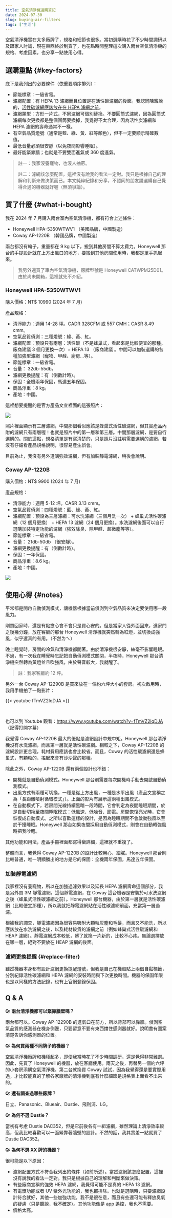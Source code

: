 ```yaml
---
title: 空氣清淨機選購筆記
date: 2024-07-30
slug: buying-air-filters
tags: ["生活"]
---
```


空氣清淨機實在太多廠牌了，規格和細節也很多。當初選購時花了不少時間調研以及跟家人討論，現在東西終於到貨了，也花點時間整理這次購入兩台空氣清淨機的規格、考慮因素，也分享一點使用心得。

## 選購重點 {#key-factors}

底下是我列出的必要條件（依重要順序排列）：

- 節能標章：一級省電。
- 濾網配置：有 HEPA 13 濾網而且位置是在活性碳濾網的後面。我認同陳寗說的，[活性碳濾網應該放在在 HEPA 濾網之前](https://www.youtube.com/watch?v=SqfP02EyYUI)。
- 濾網類型：方形一片式，不同濾網可個別替換。不要圓筒式濾網，因為圓筒式濾網每次更換都是整個圓筒要換掉，我覺得不太合理，因為活性炭濾網和 HEPA 濾網的壽命通常不一樣。
- 有空氣品質燈號（通常是藍、綠、黃、紅等顏色），但不一定要顯示精確數值。
- 最低音量必須很安靜（以免夜間影響睡眠）。
- 最好能緊靠牆；也就是不要雙面進氣或 360 度進氣。

> 註一：我家沒養寵物，也沒人抽菸。
>
> 註二：濾網該怎麼配置，這裡沒有說我的看法一定對。我只是根據自己的理解和判斷來做決策而已。本文純粹紀錄和分享，不認同的朋友請選購自己覺得合適的機器就好喔（無須爭論）。

## 買了什麼 {#what-i-bought}

我在 2024 年 7 月購入兩台室內空氣清淨機，都有符合上述條件：

- Honeywell HPA-5350WTWV1 （美國品牌，中國製造）
- Coway AP-1220B （韓國品牌，中國製造）

兩台都沒有輪子，重量都在 9 kg 以下，搬到其他房間不算太費力。Honeywell 那台的手提設計就在上方出風口的地方，要搬到其他房間使用時，我都是單手抓起來。

> 我另外還買了車內空氣清淨機，廠牌型號是 Honeywell CATWPM25D01。由於尚未開箱，這裡就先不介紹。

### Honeywell HPA-5350WTWV1

購入價格：NT$ 10990 (2024 年 7 月)

產品規格：

- 清淨能力：適用 14-28 坪。CADR 328CFM 或 557 CMH；CASR 8.49 cmm。
- 空氣品質偵測：三種燈號：綠、黃、紅。
- 濾網配置：預設只有兩層：活性碳（不是蜂巢式，看起來是比較便宜的那種。廠商建議 3 個月更換一次）+ HEPA 13 （廠商建議 。中間可以加裝選購的各種加強型濾網（寵物、甲醛、廚房...等）。
- 節能標章：一級省電。
- 音量： 32db-55db。
- 濾網更換提醒：有（倒數計時）。
- 保固：全機兩年保固，馬達五年保固。
- 商品淨重：8 kg。
- 產地：中國。

這裡想要提醒的是官方產品文宣裡面的這張照片：

![](images/hpa-5350wtwv1-filters.png#center)

照片裡面顯示有三層濾網，中間那個看似應該是蜂巢式活性碳濾網，但其實產品內附的濾網只有兩層喔！也就是照片中的第一層和第三層。中間那層濾網，是要自行選購的。關於這點，規格清單是有寫清楚的，只是照片沒註明需要選購的濾網，若沒有仔細看產品規格說明，很容易產生誤會。

目前為止，我沒有另外選購強效濾網，但有加裝靜電濾網，稍後會說明。

### Coway AP-1220B

購入價格：NT$ 9900 (2024 年 7 月)

產品規格：

- 清淨能力：適用 5-12 坪。CASR 3.13 cmm。
- 空氣品質偵測：四種燈號：藍、綠、黃、紅。
- 濾網配置：預設為三層濾網：可水洗濾網（三個月洗一次） + 蜂巢式活性碳濾網（12 個月更換） + HEPA 13 濾網（24 個月更換）。水洗濾網後面可以自行選購加裝特定功能的濾網（強效除臭、除甲醛、超微塵等等）。
- 節能標章：一級省電。
- 音量： 21db-50db （很安靜）。
- 濾網更換提醒：有（倒數計時）。
- 保固：一年保固。
- 商品淨重：8.6 kg。
- 產地：中國。

![](images/coway-ap-1220b.png#center)

## 使用心得 {#notes}

平常都是開啟自動偵測模式，讓機器根據當前偵測到空氣品質來決定要使用哪一段風力。

剛買回家時，還是有點擔心會不會只是買心安的。但是當家人從外面回來，進家門之後幾分鐘，放在客廳的那台 Honeywell 清淨機就突然轉為紅燈，並切換成強風，似乎還真的有用。（不然ㄌㄟ）

晚上睡覺時，房間的冷氣和清淨機都開著。由於清淨機很安靜，絲毫不影響睡眠。不過，有一次我在睡覺時忘記把自動偵測模式關閉，半夜時，Honeywell 那台清淨機突然轉為黃燈並且吹強風，由於聲音較大，我就醒了。

> 註：我家客廳約 12 坪。

另外一台 Coway AP-12290B 是買來放在一個約六坪大小的套房。初次啟用時，我用手機拍了一點影片：

{{< youtube fTmVZ2IqDJA >}}

<br />

也可以到 Youtube 觀看：<https://www.youtube.com/watch?v=fTmVZ2IqDJA> （記得打開字幕）

我覺得 Coway AP-1220B 最大的優點是濾網設計中規中矩。Honeywell 那台清淨機沒有水洗濾網，而且第一層就是活性碳濾網。相較之下，Coway AP-1220B 的濾網設計更合理，耗材費用應該也會比較省。而且，Coway 的活性碳濾網還是蜂巢式，有顆粒的，搖起來會有沙沙聲的那種。

除此之外，Coway AP-1220B 還有兩個設計也不錯：

- 開機就是自動偵測模式。Honeywell 那台則需要每次開機時手動去開啟自動偵測模式。
- 出風方式有兩種可切換，一種是從上方出風，一種是水平出風（產品文宣稱之為「長距離噴射循環模式」）。上面的影片有展示這兩種出風模式。
- 在自動模式下，若房間光線持續黑暗一段時間，它會判定為夜間睡眠期間，於是自動切換至夜間睡眠模式：低風速、低噪音、節電。房間恢復亮光時，它會恢復成自動模式。之所以喜歡這樣的設計，是因為睡眠期間不會啟動強風以至於干擾睡眠。Honeywell 那台如果夜間採用自動偵測模式，則會在自動轉強風時把我吵醒。

其他功能和用法，產品手冊裡面都寫得蠻詳細，這裡就不重複了。

整體而言，我覺得 Coway AP-1220B 的設計比較用心、細膩。Honeywell 那台則比較普通，唯一明顯勝出的地方是它的保固：全機兩年保固，馬達五年保固。

### 加裝靜電濾網

我家裡沒有養寵物，所以在加強過濾效果以及延長 HEPA 濾網壽命這個部分，我是另外買 3M 靜電濾網。這個靜電濾網，在 Coway 這台機器是安裝於可水洗濾網之後（蜂巢式活性碳濾網之前）。Honeywell 那台機器，由於第一層就是活性碳濾網（比較便宜那種），所以我就把靜電濾網貼在活性碳濾網前面，充當第一層過濾。

根據我的調查，靜電濾網因為很容易吸附大顆粒灰塵和毛髮，而且又不能洗，所以應該放在水洗濾網之後，以及耗材較貴的濾網之前（例如蜂巢式活性碳濾網和 HEAP 濾網）。靜電濾網成本較低，髒了就換一片新的，比較不心疼。無論選擇放在哪一層，絕對不要放在 HEAP 濾網的後面。

### 濾網更換提醒 {#replace-filter}

雖然機器本身都有設計濾網更換提醒燈號，但我是自己在機殼貼上兩個自黏標籤，分別紀錄活性碳濾網和 HEPA 濾網的安裝時間與下次更換時間。機器的保固年限也是以同樣的方法記錄，也有上官網登錄保固。

## Q & A

**Q: 兩台清淨機都可以緊靠牆壁嗎？**

兩台都可以。Coway AP-12290B 的進氣口在前方，所以背部可以靠牆。偵測空氣品質的感測器在機身側邊，只要留意不要有東西擋住感測器就好。說明書有圖案清楚告訴你感測器的位置。

**Q: 為何買兩種不同牌子的機器？**

空氣清淨機廠牌和機種超多，即便我當時花了不少時間調研，還是覺得非常難選。因此，先買了 Honeywell 的機器，放在客廳使用。兩天之後，再替另一個約六坪的小套房添購空氣清淨機。第二台就換買 Coway 試試，因為我覺得還是要實際用過，才比較能真的了解各家廠牌的清淨機到底有什麼細節是規格表上面看不出來的。

**Q: 還有調查過哪些廠牌？**

日立、Panasonic、Blueair、Dustie、飛利浦、LG。

**Q: 為何不選 Dustie？**

當初有考慮 Dustie DAC352，但是它前後各有一組濾網，雖然理論上清淨效率較高，但我比較喜歡可以一面緊靠著牆壁的設計。不然的話，我其實差一點就買了 Dustie DAC352。

**Q: 為何不選 XX 牌的機器？**

很可能是以下原因：

- 濾網配置方式不符合我列出的條件（如前所述）。當然濾網該怎麼配置，這裡沒有說我的看法一定對。我只是根據自己的理解和判斷來做決策。
- 有些廠商宣稱的強效 HEPA 濾網，我覺得可能不是真的 HEPA 13 濾網。
- 有電漿功能或者 UV 紫外光功能的，我也都排除。也就是選購時，只要濾網設計符合就好，其他一些加強功能，我不是很在意，而且有些還可能有釋放臭氧的疑慮（只是聽說，我不確定）。其他功能像是 app 遙控，我也不需要。
- 價格太高。
